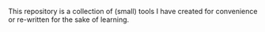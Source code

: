 This repository is a collection of (small) tools I have created for convenience or re-written for the sake of learning.
